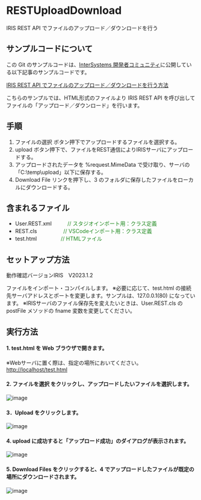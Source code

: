 # RESTUploadDownload
 IRIS REST API でファイルのアップロード／ダウンロードを行う

## サンプルコードについて
この Git のサンプルコードは、[InterSystems 開発者コミュニティ](https://jp.community.intersystems.com/)に公開している以下記事のサンプルコードです。  
  
[IRIS REST API でファイルのアップロード／ダウンロードを行う方法](https://jp.community.intersystems.com/node/556841)

  
こちらのサンプルでは、HTML形式のファイルより IRIS REST API を呼び出してファイルの「アップロード／ダウンロード」を行います。  

## 手順
1. ファイルの選択 ボタン押下でアップロードするファイルを選択する。
2. upload ボタン押下で、ファイルをREST通信によりIRISサーバにアップロードする。
3. アップロードされたデータを %request.MimeData で受け取り、サーバの「C:\temp\upload」以下に保存する。
4. Download File リンクを押下し、3 のフォルダに保存したファイルをローカルにダウンロードする。
  
  
## 含まれるファイル
* User.REST.xml　　　<font color="ForestGreen">// スタジオインポート用：クラス定義</font>
* REST.cls　　　　　<font color="ForestGreen">// VSCodeインポート用：クラス定義</font>
* test.html　　 　 　<font color="ForestGreen">// HTMLファイル</font> 
　
  
## セットアップ方法
動作確認バージョンIRIS　V2023.1.2
 
ファイルをインポート・コンパイルします。
※必要に応じて、test.html の接続先サーバアドレスとポートを変更します。サンプルは、127.0.0.1(80) になっています。
※IRISサーバのファイル保存先を変えたいときは、User.REST.cls の postFile メソッドの fname 変数を変更してください。
  
## 実行方法

#### 1. test.html を Web ブラウザで開きます。
※Webサーバに置く際は、指定の場所においてください。
[http://localhost/test.html](http://localhost/test.html)

#### 2. ファイルを選択 をクリックし、アップロードしたいファイルを選択します。
![image](https://github.com/rkake/RESTUploadDownload/assets/24215130/dfbf193d-00d2-48d1-8dcc-41c6f5e28821)

#### 3．Upload をクリックします。
![image](https://github.com/rkake/RESTUploadDownload/assets/24215130/d6983fff-792c-455d-bc84-2e89eeed6162)

#### 4. upload に成功すると「アップロード成功」のダイアログが表示されます。
![image](https://github.com/rkake/RESTUploadDownload/assets/24215130/808283cd-6fe0-4297-bc17-45b0dc8520ee)

#### 5. Download Files をクリックすると、4 でアップロードしたファイルが既定の場所にダウンロードされます。
![image](https://github.com/rkake/RESTUploadDownload/assets/24215130/b750656e-2782-46e5-9ffe-e1b093224fb1)

~~~

